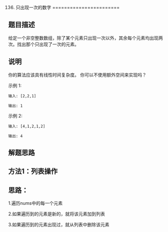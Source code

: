 
136. 只出现一次的数字
=======================

题目描述
-------

给定一个非空整数数组，除了某个元素只出现一次以外，其余每个元素均出现两次。找出那个只出现了一次的元素。

说明
----

你的算法应该具有线性时间复杂度。 你可以不使用额外空间来实现吗？

示例 1:

    输入: [2,2,1]
    
    输出: 1
    
示例 2:

    输入: [4,1,2,1,2]
    
    输出: 4

解题思路
-------

方法1：列表操作
--------------

思路：
-----

1.遍历nums中的每一个元素

2.如果遍历到的元素是新的，就将该元素加到列表

3.如果遍历到的元素出现过，就从列表中删除该元素

